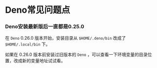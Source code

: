 # Deno常见问题点

### Deno安装最新版后一直都是0.25.0

在 `Deno` 0.26.0 版本开始，安装目录从 `$HOME/.deno/bin` 改成了 `$HOME/.local/bin` 下。

如果在 0.26.0 版本前安装过旧版本的 `Deno` ，可以查看一下环境变量的目录位置，改成新的变量地址试试看。


